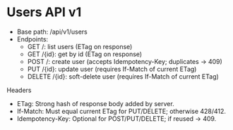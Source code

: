 <!--
File: users-v1.md
Purpose: Users API documentation for v1 with ETag/If-Match and Idempotency-Key notes.
All Rights Reserved. Arodi Emmanuel
-->

# Users API v1

- Base path: /api/v1/users
- Endpoints:
  - GET /: list users (ETag on response)
  - GET /{id}: get by id (ETag on response)
  - POST /: create user (accepts Idempotency-Key; duplicates -> 409)
  - PUT /{id}: update user (requires If-Match of current ETag)
  - DELETE /{id}: soft-delete user (requires If-Match of current ETag)

Headers

- ETag: Strong hash of response body added by server.
- If-Match: Must equal current ETag for PUT/DELETE; otherwise 428/412.
- Idempotency-Key: Optional for POST/PUT/DELETE; if reused -> 409.
